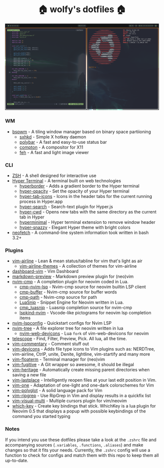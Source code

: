 <h1 align="center">🏠 wolfy's dotfiles 🏠</h1>

<img src="images/nvim.png" />

### WM
- [bspwm](https://github.com/baskerville/bspwm) - A tiling window manager based on binary space partiioning
  - [sxhkd](https://github.com/baskerville/sxhkd) - Simple X hotkey daemon
  - [polybar](https://github.com/polybar/polybar) - A fast and easy-to-use status bar
  - [compton](https://github.com/chjj/compton) - A compositor for X11
  - [feh](https://github.com/derf/feh) - A fast and light image viewer

### CLI

- [ZSH](https://zsh.sourceforge.io/) - A shell designed for interactive use
- [Hyper Terminal](https://hyper.is/) - A terminal built on web technologies
  - [hyperborder](https://github.com/webmatze/hyperborder) - Adds a gradient border to the Hyper terminal
  - [hyper-opacity](https://github.com/lucleray/hyper-opacity) - Set the opacity of your Hyper terminal
  - [hyper-tab-icons](https://github.com/dfrankland/hyper-tab-icons) - Icons in the header tabs for the current running process in Hyper.app
  - [hyper-search](https://github.com/jaanauati/hyper-search) - Search-text plugin for Hyper.js
  - [hyper-cwd](https://github.com/hharnisc/hypercwd) - Opens new tabs with the same directory as the current tab in Hyper
  - [hyperminimal](https://github.com/jancborchardt/hyperminimal) - Hyper terminal extension to remove window header
  - [hyper-snazzy](https://github.com/sindresorhus/hyper-snazzy) - Elegant Hyper theme with bright colors
- [neofetch](https://github.com/dylanaraps/neofetch) - A command-line system information took written in bash 3.2+

### Plugins

- [vim-airline](https://github.com/vim-airline/vim-airline) - Lean & mean status/tabline for vim that's light as air
  - [vim-airline-themes](https://github.com/vim-airline/vim-airline-themes) - A collection of themes for vim-airline
- [dashboard-vim](https://github.com/glepnir/dashboard-nvim) - Vim Dashboard
- [markdown-preview](https://github.com/iamcco/markdown-preview.nvim) - Markdown preview plugin for (neo)vim
- [nvim-cmp](https://github.com/hrsh7th/nvim-cmp) - A completion plugin for neovim coded in Lua.
  - [cmp-nvim-lsp](https://github.com/hrsh7th/cmp-nvim-lsp) - Nvim-cmp source for neovim builtin LSP client
  - [cmp-buffer](https://github.com/hrsh7th/cmp-buffer) - Nvim-cmp source for buffer words
  - [cmp-path](https://github.com/hrsh7th/cmp-path) - Nvim-cmp source for path
  - [LuaSnip](https://github.com/L3MON4D3/LuaSnip) - Snippet Engine for Neovim written in Lua.
  - [cmp_luasnip](https://github.com/saadparwaiz1/cmp_luasnip) - Luasnip completion source for nvim-cmp
  - [lspkind-nvim](https://github.com/onsails/lspkind.nvim) - Vscode-like pictograms for neovim lsp completion items
- [nvim-lspconfig](https://github.com/neovim/nvim-lspconfig) - Quickstart configs for Nvim LSP
- [nvim-tree](https://github.com/kyazdani42/nvim-tree.lua) - A file explorer tree for neovim written in lua
  - [nvim-web-devicons](https://github.com/kyazdani42/nvim-web-devicons) - Lua `fork` of vim-web-devicons for neovim
- [telescope](https://github.com/nvim-telescope/telescope.nvim) - Find, Filter, Preview, Pick. All lua, all the time.
- [vim-commentary](https://github.com/tpope/vim-commentary) - Comment stuff out
- [vim-devicons](https://github.com/ryanoasis/vim-devicons) - Adds file type icons to Vim plugins such as: NERDTree, vim-airline, CtrlP, unite, Denite, lightline, vim-startify and many more
- [vim-floaterm](https://github.com/voldikss/vim-floaterm) - Terminal manager for (neo)vim
- [vim-fugitive](https://github.com/tpope/vim-fugitive) - A Git wrapper so awesome, it should be illegal
- [vim-heritage](https://github.com/jessarcher/vim-heritage) - Automatically create missing parent directories when saving a new file
- [vim-lastplace](https://github.com/farmergreg/vim-lastplace) - Intelligently reopen files at your last edit position in Vim.
- [vim-one](https://github.com/rakr/vim-one) - Adaptation of one-light and one-dark colorschemes for Vim
- [vim-polyglot](https://github.com/sheerun/vim-polyglot) - A solid language pack for Vim
- [vim-ripgrep](https://github.com/jremmen/vim-ripgrep) - Use RipGrep in Vim and display results in a quickfix list
- [vim-visual-multi](https://github.com/mg979/vim-visual-multi) - Multiple cursors plugin for vim/neovim
- [which-key](https://github.com/folke/which-key.nvim) - Create key bindings that stick. WhichKey is a lua plugin for Neovim 0.5 that displays a popup with possible keybindings of the command you started typing

### Notes

If you intend you use these dotfiles please take a look at the `.zshrc` file and accompanying sources (`.variables`, `.functions`, `.aliases`) and make changes so that it fits your needs. Currently, the `.zshrc` config will use a function to check for configs and match them with this repo to keep them all up-to-date.
